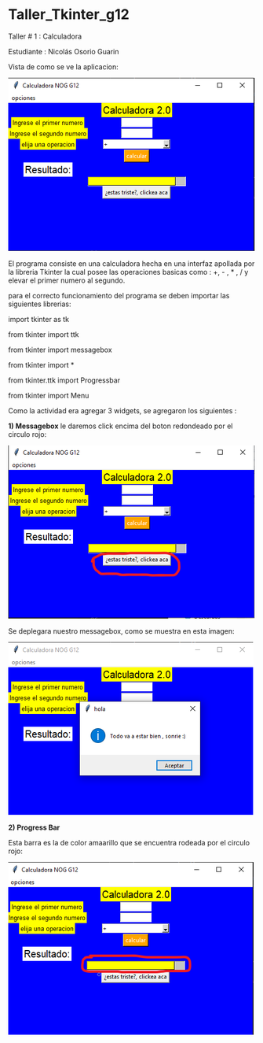 # Taller_Tkinter_g12
Taller # 1 : Calculadora 

Estudiante : Nicolás Osorio Guarin

Vista de como se ve la aplicacion:

![vista principal de la calculadora](/Codigo_Fuente/Imagenes/inicio.PNG)

El programa consiste en una calculadora hecha en una interfaz apollada por la libreria Tkinter la cual posee las operaciones basicas como : +, - , * , / y elevar el primer numero
al segundo.  

para el correcto funcionamiento del programa se deben importar las siguientes librerias:

  import tkinter as tk
  
  from tkinter import ttk
  
  from tkinter import messagebox
  
  from tkinter import *
  
  from tkinter.ttk import Progressbar
  
  from tkinter import Menu
  
  Como la actividad era agregar 3 widgets, se agregaron los siguientes :
  
**1)  Messagebox**
le daremos click encima del boton redondeado por el circulo rojo:

  ![click](/Codigo_Fuente/Imagenes/w1_1.png)

Se deplegara nuestro messagebox, como se muestra en esta imagen:

  ![click](/Codigo_Fuente/Imagenes/w1_2.PNG)
  
**2)  Progress Bar**

Esta barra es la de color amaarillo que se encuentra rodeada por el circulo rojo:

  ![click](/Codigo_Fuente/Imagenes/w2.png)

